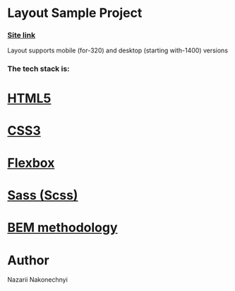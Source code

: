 # Layout Sample Project

### [Site link](https://nazarandco.github.io/Startup-Website/)

Layout supports mobile (for-320) and desktop (starting with-1400) versions

### The tech stack is:
# [HTML5](https://en.wikipedia.org/wiki/HTML5)
# [CSS3](https://en.wikipedia.org/wiki/CSS)
# [Flexbox](https://en.wikipedia.org/wiki/CSS_Flexible_Box_Layout)
# [Sass (Scss)](https://sass-lang.com/)
# [BEM methodology](https://en.bem.info/methodology/)

# Author

Nazarii Nakonechnyi
